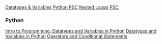 [Datatypes & Variables](https://zoom-lecture-recordings.s3.ap-south-1.amazonaws.com/85656072582/pt_da_unit_2_b24_1679581510000)
[Python PSC](https://zoom-lecture-recordings.s3.ap-south-1.amazonaws.com/85656072582/pt_da_unit_2_b24_1680013588000)
[Nested Loops](https://zoom-lecture-recordings.s3.ap-south-1.amazonaws.com/85656072582/pt_da_unit_2_b24_1680186535000)
[PSC](https://zoom-lecture-recordings.s3.ap-south-1.amazonaws.com/85656072582/pt_da_unit_2_b24_1680272876000)

### Python 

[Intro to Programming, Datatypes and Variables in Python](https://zoom-lecture-recordings.s3.ap-south-1.amazonaws.com/85103830651/python_live_session_pt-da-16_1663252105000)
[Datatypes and Variables in Python](https://zoom-lecture-recordings.s3.ap-south-1.amazonaws.com/85103830651/python_live_session_pt-da-16_1663338686000)
[Operators and Conditional Statements](https://zoom-lecture-recordings.s3.ap-south-1.amazonaws.com/85103830651/python_live_session_pt-da-16_1663425112000)
[]()
[]()